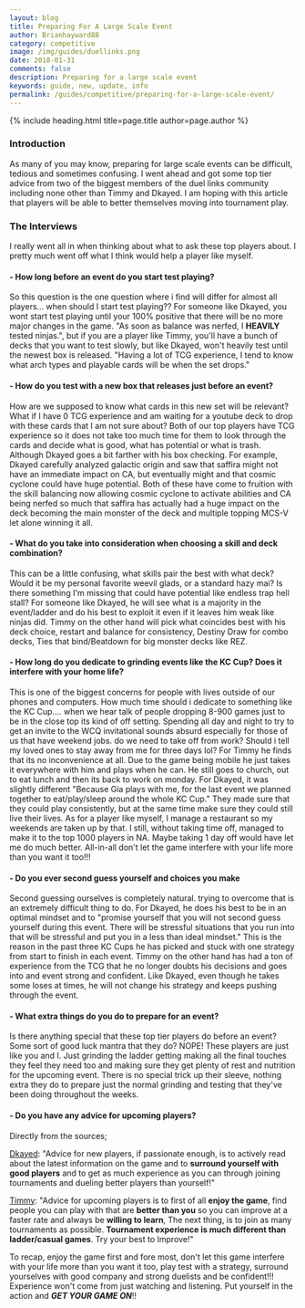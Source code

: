 ```yaml
---
layout: blog
title: Preparing For A Large Scale Event
author: Brianhayward88
category: competitive
image: /img/guides/duellinks.png
date: 2018-01-31
comments: false
description: Preparing for a large scale event
keywords: guide, new, update, info
permalink: /guides/competitive/preparing-for-a-large-scale-event/
---
```


{% include heading.html title=page.title author=page.author %}

### Introduction
As many of you may know, preparing for large scale events can be difficult, tedious and sometimes confusing. I went ahead and got some top tier advice from two of the biggest members of the duel links community including none other than Timmy and Dkayed. I am hoping with this article that players will be able to better themselves moving into tournament play.

### The Interviews
I really went all in when thinking about what to ask these top players about. I pretty much went off what I think would help a player like myself. 

#### - How long before an event do you start test playing?
So this question is the one question where i find will differ for almost all players... when should I start test playing?? For someone like Dkayed, you wont start test playing until your 100% positive that there will be no more major changes in the game. "As soon as balance was nerfed, I **HEAVILY** tested ninjas.", but if you are a player like Timmy, you'll have a bunch of decks that you want to test slowly, but like Dkayed, won't heavily test until the newest box is released. "Having a lot of TCG experience, I tend to know what arch types and playable cards will be when the set drops."

#### - How do you test with a new box that releases just before an event?
How are we supposed to know what cards in this new set will be relevant? What if I have 0 TCG experience and am waiting for a youtube deck to drop with these cards that I am not sure about? Both of our top players have TCG experience so it does not take too much time for them to look through the cards and decide what is good, what has potential or what is trash.  Although Dkayed goes a bit farther with his box checking. For example, Dkayed carefully analyzed galactic origin and saw that saffira might not have an immediate impact on CA, but eventually might and that cosmic cyclone could have huge potential. Both of these have come to fruition with the skill balancing now allowing cosmic cyclone to activate abilities and CA being nerfed so much that saffira has actually had a huge impact on the deck becoming the main monster of the deck and multiple topping MCS-V let alone winning it all. 

#### - What do you take into consideration when choosing a skill and deck combination?
This can be a little confusing, what skills pair the best with what deck? Would it be my personal favorite weevil glads, or a standard hazy mai? Is there something I'm missing that could have potential like endless trap hell stall? For someone like Dkayed, he will see what is a majority in the event/ladder and do his best to exploit it even if it leaves him weak like ninjas did. Timmy on the other hand will pick what coincides best with his deck choice, restart and balance for consistency, Destiny Draw for combo decks, Ties that bind/Beatdown for big monster decks like REZ.   

#### - How long do you dedicate to grinding events like the KC Cup? Does it interfere with your home life?
This is one of the biggest concerns for people with lives outside of our phones and computers. How much time should i dedicate to something like the KC Cup.... when we hear talk of people dropping 8-900 games just to be in the close top its kind of off setting. Spending all day and night to try to get an invite to the WCQ invitational sounds absurd especially for those of us that have weekend jobs. do we need to take off from work? Should i tell my loved ones to stay away from me for three days lol? For Timmy he finds that its no inconvenience at all. Due to the game being mobile he just takes it everywhere with him and plays when he can. He still goes to church, out to eat lunch and then its back to work on monday. For Dkayed, it was slightly different "Because Gia plays with me, for the last event we planned together to eat/play/sleep around the whole KC Cup." They made sure that they could play consistently, but at the same time make sure they could still live their lives. As for a player like myself, I manage a restaurant so my weekends are taken up by that. I still, without taking time off, managed to make it to the top 1000 players in NA. Maybe taking 1 day off would have let me do much better. All-in-all don't let the game interfere with your life more than you want it too!!!

#### - Do you ever second guess yourself and choices you make
Second guessing ourselves is completely natural. trying to overcome that is an extremely difficult thing to do. For Dkayed, he does his best to be in an optimal mindset and to "promise yourself that you will not second guess yourself during this event. There will be stressful situations that you run into that will be stressful and put you in a less than ideal mindset." This is the reason in the past three KC Cups he has picked and stuck with one strategy from start to finish in each event. Timmy on the other hand has had a ton of experience from the TCG that he no longer doubts his decisions and goes into and event strong and confident. Like Dkayed, even though he takes some loses at times, he will not change his strategy and keeps pushing through the event.

#### - What extra things do you do to prepare for an event?
Is there anything special that these top tier players do before an event? Some sort of good luck mantra that they do? NOPE! These players are just like you and I. Just grinding the ladder getting making all the final touches they feel they need too and making sure they get plenty of rest and nutrition for the upcoming event. There is no special trick up their sleeve, nothing extra they do to prepare just the normal grinding and testing that they've been doing throughout the weeks.
 
#### - Do you have any advice for upcoming players?

Directly from the sources;

[Dkayed](/authors/dkayed/): "Advice for new players, if passionate enough, is to actively read about the latest information on the game and to **surround yourself with good players** and to get as much experience as you can through joining tournaments and dueling better players than yourself!"

[Timmy](/authors/timmymon): "Advice for upcoming players is to first of all **enjoy the game**, find people you can play with that are **better than you** so you can improve at a faster rate and always be **willing to learn**, The next thing, is to join as many tournaments as possible. **Tournament experience is much different than ladder/casual games**. Try your best to Improve!"

To recap, enjoy the game first and fore most, don't let this game interfere with your life more than you want it too, play test with a strategy, surround yourselves with good company and strong duelists and be confident!!! Experience won't come from just watching and listening. Put yourself in the action and ***GET YOUR GAME ON***!!